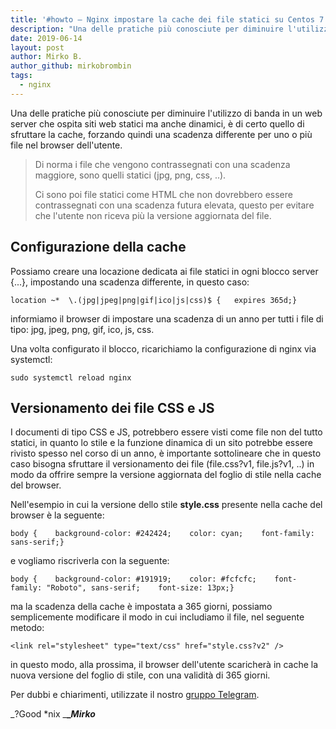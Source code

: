 ```yaml
---
title: '#howto – Nginx impostare la cache dei file statici su Centos 7'
description: "Una delle pratiche più conosciute per diminuire l'utilizzo di banda in un web server che ospita siti web st.."
date: 2019-06-14
layout: post
author: Mirko B.
author_github: mirkobrombin
tags:
  - nginx
---
```

Una delle pratiche più conosciute per diminuire l'utilizzo di banda in un web server che ospita siti web statici ma anche dinamici, è di certo quello di sfruttare la cache, forzando quindi una scadenza differente per uno o più file nel browser dell'utente.

> Di norma i file che vengono contrassegnati con una scadenza maggiore, sono quelli statici (jpg, png, css, ..).
> 
> Ci sono poi file statici come HTML che non dovrebbero essere contrassegnati con una scadenza futura elevata, questo per evitare che l'utente non riceva più la versione aggiornata del file.

## Configurazione della cache

Possiamo creare una locazione dedicata ai file statici in ogni blocco server {...}, impostando una scadenza differente, in questo caso:

    location ~*  \.(jpg|jpeg|png|gif|ico|js|css)$ {   expires 365d;}

informiamo il browser di impostare una scadenza di un anno per tutti i file di tipo: jpg, jpeg, png, gif, ico, js, css.

Una volta configurato il blocco, ricarichiamo la configurazione di nginx via systemctl:

    sudo systemctl reload nginx

## Versionamento dei file CSS e JS

I documenti di tipo CSS e JS, potrebbero essere visti come file non del tutto statici, in quanto lo stile e la funzione dinamica di un sito potrebbe essere rivisto spesso nel corso di un anno, è importante sottolineare che in questo caso bisogna sfruttare il versionamento dei file (file.css?v1, file.js?v1, ..) in modo da offrire sempre la versione aggiornata del foglio di stile nella cache del browser.

Nell'esempio in cui la versione dello stile **style.css** presente nella cache del browser è la seguente:

    body {    background-color: #242424;    color: cyan;    font-family: sans-serif;}

e vogliamo riscriverla con la seguente:

    body {    background-color: #191919;    color: #fcfcfc;    font-family: "Roboto", sans-serif;    font-size: 13px;}

ma la scadenza della cache è impostata a 365 giorni, possiamo semplicemente modificare il modo in cui includiamo il file, nel seguente metodo:

    <link rel="stylesheet" type="text/css" href="style.css?v2" />

in questo modo, alla prossima, il browser dell'utente scaricherà in cache la nuova versione del foglio di stile, con una validità di 365 giorni.

Per dubbi e chiarimenti, utilizzate il nostro [gruppo Telegram](https://t.me/gentedilinux).

_?Good *nix _**__Mirko_**